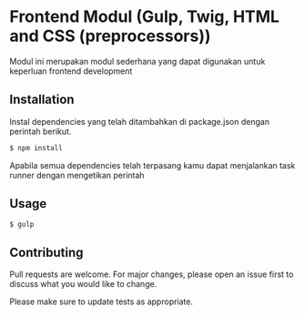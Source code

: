 # Frontend Modul (Gulp, Twig, HTML and CSS (preprocessors))

Modul ini merupakan modul sederhana yang dapat digunakan untuk keperluan frontend development

## Installation

Instal dependencies yang telah ditambahkan di package.json dengan perintah berikut.

```bash
$ npm install
```
Apabila semua dependencies telah terpasang kamu dapat menjalankan task runner dengan 
mengetikan perintah 

## Usage

```
$ gulp

```

## Contributing
Pull requests are welcome. For major changes, please open an issue first to discuss what you would like to change.

Please make sure to update tests as appropriate.

## 
